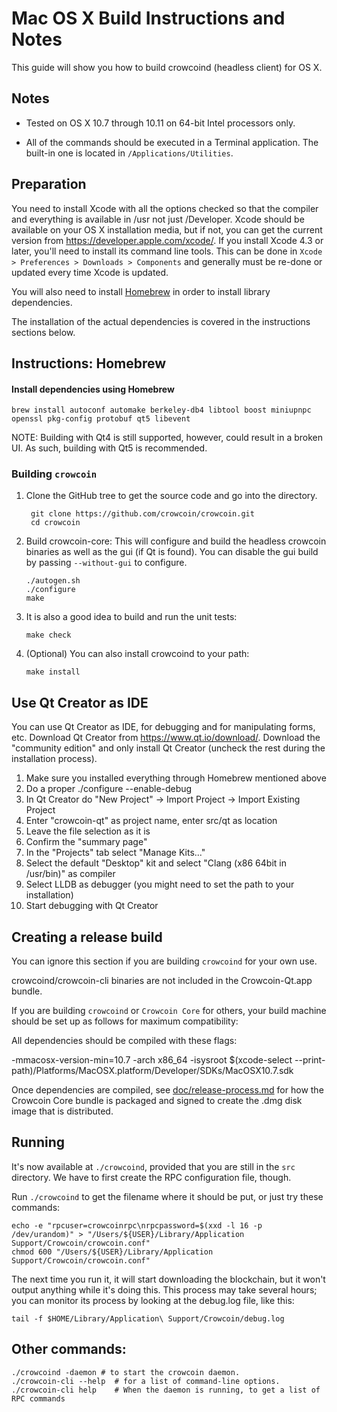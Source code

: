 Mac OS X Build Instructions and Notes
====================================
This guide will show you how to build crowcoind (headless client) for OS X.

Notes
-----

* Tested on OS X 10.7 through 10.11 on 64-bit Intel processors only.

* All of the commands should be executed in a Terminal application. The
built-in one is located in `/Applications/Utilities`.

Preparation
-----------

You need to install Xcode with all the options checked so that the compiler
and everything is available in /usr not just /Developer. Xcode should be
available on your OS X installation media, but if not, you can get the
current version from https://developer.apple.com/xcode/. If you install
Xcode 4.3 or later, you'll need to install its command line tools. This can
be done in `Xcode > Preferences > Downloads > Components` and generally must
be re-done or updated every time Xcode is updated.

You will also need to install [Homebrew](http://brew.sh) in order to install library
dependencies.

The installation of the actual dependencies is covered in the instructions
sections below.

Instructions: Homebrew
----------------------

#### Install dependencies using Homebrew

    brew install autoconf automake berkeley-db4 libtool boost miniupnpc openssl pkg-config protobuf qt5 libevent

NOTE: Building with Qt4 is still supported, however, could result in a broken UI. As such, building with Qt5 is recommended.

### Building `crowcoin`

1. Clone the GitHub tree to get the source code and go into the directory.

        git clone https://github.com/crowcoin/crowcoin.git
        cd crowcoin

2.  Build crowcoin-core:
    This will configure and build the headless crowcoin binaries as well as the gui (if Qt is found).
    You can disable the gui build by passing `--without-gui` to configure.

        ./autogen.sh
        ./configure
        make

3.  It is also a good idea to build and run the unit tests:

        make check

4.  (Optional) You can also install crowcoind to your path:

        make install

Use Qt Creator as IDE
------------------------
You can use Qt Creator as IDE, for debugging and for manipulating forms, etc.
Download Qt Creator from https://www.qt.io/download/. Download the "community edition" and only install Qt Creator (uncheck the rest during the installation process).

1. Make sure you installed everything through Homebrew mentioned above
2. Do a proper ./configure --enable-debug
3. In Qt Creator do "New Project" -> Import Project -> Import Existing Project
4. Enter "crowcoin-qt" as project name, enter src/qt as location
5. Leave the file selection as it is
6. Confirm the "summary page"
7. In the "Projects" tab select "Manage Kits..."
8. Select the default "Desktop" kit and select "Clang (x86 64bit in /usr/bin)" as compiler
9. Select LLDB as debugger (you might need to set the path to your installation)
10. Start debugging with Qt Creator

Creating a release build
------------------------
You can ignore this section if you are building `crowcoind` for your own use.

crowcoind/crowcoin-cli binaries are not included in the Crowcoin-Qt.app bundle.

If you are building `crowcoind` or `Crowcoin Core` for others, your build machine should be set up
as follows for maximum compatibility:

All dependencies should be compiled with these flags:

 -mmacosx-version-min=10.7
 -arch x86_64
 -isysroot $(xcode-select --print-path)/Platforms/MacOSX.platform/Developer/SDKs/MacOSX10.7.sdk

Once dependencies are compiled, see [doc/release-process.md](release-process.md) for how the Crowcoin Core
bundle is packaged and signed to create the .dmg disk image that is distributed.

Running
-------

It's now available at `./crowcoind`, provided that you are still in the `src`
directory. We have to first create the RPC configuration file, though.

Run `./crowcoind` to get the filename where it should be put, or just try these
commands:

    echo -e "rpcuser=crowcoinrpc\nrpcpassword=$(xxd -l 16 -p /dev/urandom)" > "/Users/${USER}/Library/Application Support/Crowcoin/crowcoin.conf"
    chmod 600 "/Users/${USER}/Library/Application Support/Crowcoin/crowcoin.conf"

The next time you run it, it will start downloading the blockchain, but it won't
output anything while it's doing this. This process may take several hours;
you can monitor its process by looking at the debug.log file, like this:

    tail -f $HOME/Library/Application\ Support/Crowcoin/debug.log

Other commands:
-------

    ./crowcoind -daemon # to start the crowcoin daemon.
    ./crowcoin-cli --help  # for a list of command-line options.
    ./crowcoin-cli help    # When the daemon is running, to get a list of RPC commands
